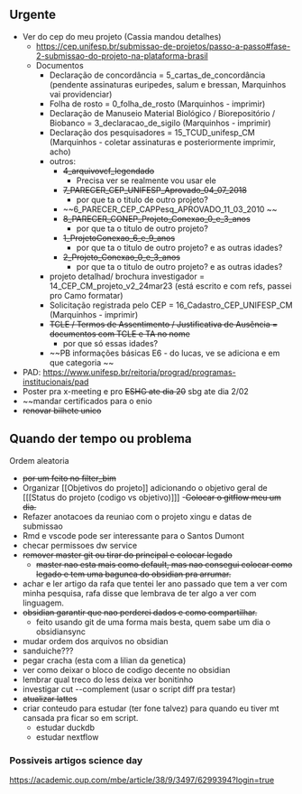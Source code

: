 ## Urgente

- Ver do cep do meu projeto (Cassia mandou detalhes)
	- https://cep.unifesp.br/submissao-de-projetos/passo-a-passo#fase-2-submissao-do-projeto-na-plataforma-brasil
	- Documentos
		- Declaração de concordância = 5_cartas_de_concordância (pendente assinaturas euripedes, salum e bressan,  Marquinhos vai providenciar)
		- Folha de rosto = 0_folha_de_rosto (Marquinhos - imprimir)
		- Declaração de Manuseio Material Biológico / Biorepositório / Biobanco = 3_declaracao_de_sigilo (Marquinhos - imprimir)
		- Declaração dos pesquisadores = 15_TCUD_unifesp_CM (Marquinhos - coletar assinaturas e posteriormente imprimir, acho)
		- outros:  
			- ~~4_arquivovcf_legendado~~
				- Precisa ver se realmente vou usar ele
			- ~~7_PARECER_CEP_UNIFESP_Aprovado_04_07_2018~~
				- por que ta o titulo de outro projeto?
			- ~~6_PARECER_CEP_CAPPesq_APROVADO_11_03_2010 ~~ 
			- ~~8_PARECER_CONEP_Projeto_Conexao_0_e_3_anos~~  
				- por que ta o titulo de outro projeto?
			- ~~1_ProjetoConexao_6_e_9_anos~~  
				- por que ta o titulo de outro projeto? e as outras idades?
			- ~~2_Projeto_Conexao_0_e_3_anos~~
				-  por que ta o titulo de outro projeto? e as outras idades?
		- projeto detalhad/ brochura investigador = 14_CEP_CM_projeto_v2_24mar23 (está escrito e com refs, passei pro Camo formatar)
		- Solicitação registrada pelo CEP = 16_Cadastro_CEP_UNIFESP_CM (Marquinhos - imprimir)
		-  ~~TCLE / Termos de Assentimento / Justificativa de Ausência = documentos com TCLE e TA no nome~~
			- por que só essas idades?
		- ~~PB informações básicas E6 - do lucas, ve se adiciona e em que categoria ~~
- PAD:
	https://www.unifesp.br/reitoria/prograd/programas-institucionais/pad
- Poster pra x-meeting e pro ~~ESHG ate dia 20~~ sbg ate dia 2/02
- ~~mandar certificados para o enio
-  ~~renovar bilhete unico~~ 

## Quando der tempo ou problema

Ordem aleatoria

- ~~por um feito no filter_bim~~
- Organizar [[Objetivos do projeto]] adicionando o objetivo geral de [[[Status do projeto (codigo vs objetivo)]]]
-~~Colocar o gitflow meu um dia.~~
- Refazer anotacoes da reuniao com o projeto xingu e datas de submissao
- Rmd e vscode pode ser interessante para o Santos Dumont
- checar permissoes dw service
- ~~remover master git ou tirar do principal e colocar legado~~
	- ~~master nao esta mais como default, mas nao consegui colocar como legado e tem uma bagunca do obsidian pra arrumar.~~
- achar e ler artigo da rafa que tentei ler ano passado que tem a ver com minha pesquisa, rafa disse que lembrava de ter algo a ver com linguagem.
- ~~obsidian garantir que nao perderei dados e como compartilhar.~~
	- feito usando git de uma forma mais besta, quem sabe um dia o obsidiansync
- mudar ordem dos arquivos no obsidian
- sanduiche???
- pegar cracha (esta com a lilian da genetica)
- ver como deixar o bloco de codigo decente no obsidian
- lembrar qual treco do less deixa ver bonitinho
- investigar cut --complement (usar o script diff pra testar)
- ~~atualizar lattes~~
- criar conteudo para estudar (ter fone talvez) para quando eu tiver mt cansada pra ficar so em script.
	- estudar duckdb
	- estudar nextflow

### Possiveis artigos science day

https://academic.oup.com/mbe/article/38/9/3497/6299394?login=true